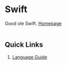 # Swift
Good ole Swift. [Homepage](https://www.swift.org)<br><br>

## Quick Links
1. [Language Guide](https://docs.swift.org/swift-book/documentation/the-swift-programming-language)



